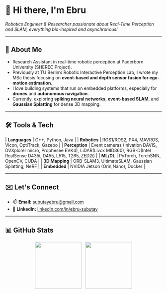 # 👋 Hi there, I'm **Ebru**  
*Robotics Engineer & Researcher passionate about Real-Time Perception and SLAM, everything bio-inspired and asynchronous!*

---

## 🌱 About Me  
- Research Assistant in real-time robotic perception at Paderborn University (SHEREC Project).  
- Previously at TU Berlin’s Robotic Interactive Perception Lab, I wrote my MSc thesis focusing on **event-based and depth sensor fusion for ego-motion estimation**.  
- I love building systems that run on embedded platforms, especially for **drones** and **autonomous navigation**.  
- Currently, exploring **spiking neural networks**, **event-based SLAM**, and **Gaussian Splatting** for dense 3D mapping.

---

## 🛠️ Tools & Tech

| **Languages**    | C++, Python, Java |
| **Robotics**     | ROS1/ROS2, PX4, MAVROS, Vicon, OptiTrack, Gazebo |
| **Perception**   | Event cameras (Inivation DAVIS, DVXplorer micro, Prophesee EVK4), LiDAR(Livox MID360), RGB-D(Intel RealSense D435i, D455, L515, T265, ZED2i) |
| **ML/DL**        | PyTorch, TorchSNN, OpenCV, CUDA |
| **3D Mapping**   | ORB-SLAM3, UltimateSLAM, Gaussian Splatting, NeRF |
| **Embedded**     | NVIDIA Jetson (Orin,Nano), Docker |

---

## ✉️ Let's Connect  
- 📫 **Email:** subutayebru@gmail.com  
- 🔗 **LinkedIn:** [linkedin.com/in/ebru-subutay](https://linkedin.com/in/ebru-subutay)  

---

## 📊 GitHub Stats

<p align="center">
  <img height="150" src="https://github-readme-stats.vercel.app/api?username=subutayebru&show_icons=true&theme=tokyonight"/>
  &nbsp;
  <img height="150" src="https://github-readme-stats.vercel.app/api/top-langs/?username=subutayebru&layout=compact&theme=tokyonight"/>
</p>

